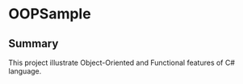 # OOPSample
## Summary
This project illustrate Object-Oriented and Functional features of C# language.